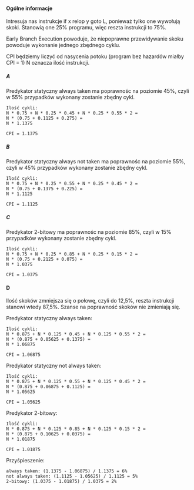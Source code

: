 #### Ogólne informacje

Intresuja nas instrukcje if x relop y goto L, ponieważ tylko one wywołują skoki. Stanowią one 25% programu, więc reszta instrukcji to 75%.

Early Branch Execution powoduje, że niepoprawne przewidywanie skoku powoduje wykonanie jednego zbędnego cyklu.

CPI będziemy liczyć od nasycenia potoku (program bez hazardów miałby CPI = 1)
N oznacza ilość instrukcji.

##### A

Predykator statyczny always taken ma poprawnośc na poziomie 45%, czyli w 55% przypadków wykonany zostanie zbędny cykl.

```
Ilość cykli:
N * 0.75 + N * 0.25 * 0.45 + N * 0.25 * 0.55 * 2 =
N * (0.75 + 0.1125 + 0.275) =
N * 1.1375

CPI = 1.1375
```

##### B

Predykator statyczny always not taken ma poprawnośc na poziomie 55%, czyli w 45% przypadków wykonany zostanie zbędny cykl.

```
Ilość cykli:
N * 0.75 + N * 0.25 * 0.55 + N * 0.25 * 0.45 * 2 =
N * (0.75 + 0.1375 + 0.225) =
N * 1.1125

CPI = 1.1125
```

##### C

Predykator 2-bitowy ma poprawnośc na poziomie 85%, czyli w 15% przypadków wykonany zostanie zbędny cykl.

```
Ilość cykli:
N * 0.75 + N * 0.25 * 0.85 + N * 0.25 * 0.15 * 2 =
N * (0.75 + 0.2125 + 0.075) =
N * 1.0375

CPI = 1.0375
```

#### D

Ilość skoków zmniejsza się o połowę, czyli do 12,5%, reszta instrukcji stanowi wtedy 87,5%.
Szanse na poprawność skoków nie zmieniają się.

Predykator statyczny always taken:

```
Ilość cykli:
N * 0.875 + N * 0.125 * 0.45 + N * 0.125 * 0.55 * 2 =
N * (0.875 + 0.05625 + 0.1375) =
N * 1.06875

CPI = 1.06875
```

Predykator statyczny not always taken:

```
Ilość cykli:
N * 0.875 + N * 0.125 * 0.55 + N * 0.125 * 0.45 * 2 =
N * (0.875 + 0.06875 + 0.1125) =
N * 1.05625

CPI = 1.05625
```

Predykator 2-bitowy:

```
Ilość cykli:
N * 0.875 + N * 0.125 * 0.85 + N * 0.125 * 0.15 * 2 =
N * (0.875 + 0.10625 + 0.0375) =
N * 1.01875

CPI = 1.01875
```

Przyśpieszenie:

```
always taken: (1.1375 - 1.06875) / 1.1375 = 6%
not always taken: (1.1125 - 1.05625) / 1.1125 = 5%
2-bitowy: (1.0375 - 1.01875) / 1.0375 = 2%
```
